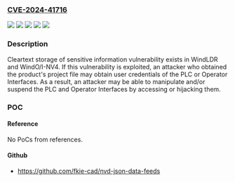 ### [CVE-2024-41716](https://cve.mitre.org/cgi-bin/cvename.cgi?name=CVE-2024-41716)
![](https://img.shields.io/static/v1?label=Product&message=WindLDR&color=blue)
![](https://img.shields.io/static/v1?label=Product&message=WindO%2FI-NV4&color=blue)
![](https://img.shields.io/static/v1?label=Version&message=%3D%20Ver.3.0.1%20&color=brighgreen)
![](https://img.shields.io/static/v1?label=Version&message=%3D%20Ver.9.1.0%20and%20earlier%20&color=brighgreen)
![](https://img.shields.io/static/v1?label=Vulnerability&message=Cleartext%20storage%20of%20sensitive%20information&color=brighgreen)

### Description

Cleartext storage of sensitive information vulnerability exists in WindLDR and WindO/I-NV4. If this vulnerability is exploited, an attacker who obtained the product's project file may obtain user credentials of the PLC or Operator Interfaces. As a result, an attacker may be able to manipulate and/or suspend the PLC and Operator Interfaces by accessing or hijacking them.

### POC

#### Reference
No PoCs from references.

#### Github
- https://github.com/fkie-cad/nvd-json-data-feeds

